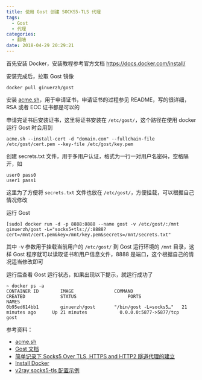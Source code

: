 ```yaml
---
title: 使用 Gost 创建 SOCKS5-TLS 代理
tags:
  - Gost
  - 代理
categories:
  - 翻墙
date: 2018-04-29 20:29:21
---
```


首先安装 Docker，安装教程参考官方文档 https://docs.docker.com/install/

安装完成后，拉取 Gost 镜像

```
docker pull ginuerzh/gost
```

安装 [acme.sh](https://github.com/Neilpang/acme.sh)，用于申请证书，申请证书的过程参见 README，写的很详细，RSA 或者 ECC 证书都是可以的

申请完证书后安装证书，这里将证书安装在 `/etc/gost/`，这个路径在使用 docker 运行 Gost 时会用到

```
acme.sh --install-cert -d "domain.com" --fullchain-file /etc/gost/cert.pem --key-file /etc/gost/key.pem
```

创建 secrets.txt 文件，用于多用户认证，格式为一行一对用户名密码，空格隔开，如

```
user0 pass0
user1 pass1
```

这里为了方便将 `secrets.txt` 文件也放在 `/etc/gost/`，方便挂载，可以根据自己情况修改

运行 Gost

```
[sudo] docker run -d -p 8888:8888 --name gost -v /etc/gost/:/mnt ginuerzh/gost -L="socks5+tls://:8888?cert=/mnt/cert.pem&key=/mnt/key.pem&secrets=/mnt/secrets.txt"
```

其中 -v 参数用于挂载当前用户的 `/etc/gost/` 到 Gost 运行环境的 `/mnt` 目录，这样 Gost 程序就可以读取证书和用户信息文件，8888 是端口，这个根据自己的情况适当修改即可

运行后查看 Gost 运行状态，如果出现以下提示，就运行成功了


```
~ docker ps -a
CONTAINER ID        IMAGE               COMMAND                  CREATED             STATUS                   PORTS                    NAMES
0b95ed614bb1        ginuerzh/gost       "/bin/gost -L=socks5…"   21 minutes ago      Up 21 minutes            0.0.0.0:5877->5877/tcp   gost
```

参考资料：

- [acme.sh](https://github.com/Neilpang/acme.sh)
- [Gost 文档](https://docs.ginuerzh.xyz/gost/getting-started/)
- [简单记录下 Socks5 Over TLS, HTTPS and HTTP2 隧道代理的建立](https://medium.com/@rampage_router/%E7%AE%80%E5%8D%95%E8%AE%B0%E5%BD%95%E4%B8%8B-socks5-over-tls-https-and-http2-%E9%9A%A7%E9%81%93%E4%BB%A3%E7%90%86%E7%9A%84%E5%BB%BA%E7%AB%8B-8876d62bafc9)
- [Install Docker](https://docs.docker.com/install/)
- [v2ray socks5-tls 配置示例](http://dsh.li/blog/15220682257014.html)

